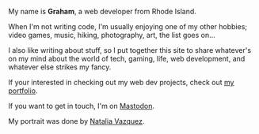 My name is **Graham**, a web developer from Rhode Island.

When I'm not writing code, I'm usually enjoying one of my other hobbies; video games, music, hiking, photography, art, the list goes on...

I also like writing about stuff, so I put together this site to share whatever's on my mind about the world of tech, gaming, life, web development, and whatever else strikes my fancy.

If your interested in checking out my web dev projects, check out [my portfolio](https://ghall.dev/blog).

If you want to get in touch, I'm on [Mastodon](https://home.social/@ghalldev).

My portrait was done by [Natalia Vazquez](https://www.nataliavazquezgarcia.com).
